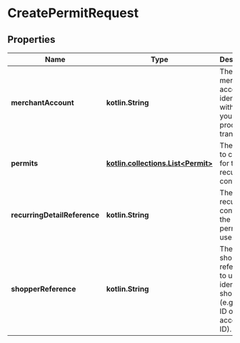 
# CreatePermitRequest

## Properties
Name | Type | Description | Notes
------------ | ------------- | ------------- | -------------
**merchantAccount** | **kotlin.String** | The merchant account identifier, with which you want to process the transaction. | 
**permits** | [**kotlin.collections.List&lt;Permit&gt;**](Permit.md) | The permits to create for this recurring contract. | 
**recurringDetailReference** | **kotlin.String** | The recurring contract the new permits will use. | 
**shopperReference** | **kotlin.String** | The shopper&#39;s reference to uniquely identify this shopper (e.g. user ID or account ID). | 



